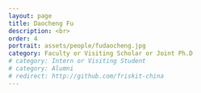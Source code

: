 ```yaml
---
layout: page
title: Daocheng Fu
description: <br>
order: 4
portrait: assets/people/fudaocheng.jpg
category: Faculty or Visiting Scholar or Joint Ph.D
# category: Intern or Visiting Student
# category: Alumni
# redirect: http://github.com/friskit-china
---
```


